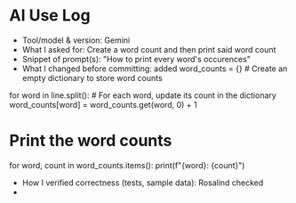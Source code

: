 # AI Use Log
- Tool/model & version: Gemini
- What I asked for: Create a word count and then print said word count
- Snippet of prompt(s): "How to print every word's occurences"
- What I changed before committing: added
  word_counts = {} # Create an empty dictionary to store word counts

for word in line.split():
    # For each word, update its count in the dictionary
    word_counts[word] = word_counts.get(word, 0) + 1

# Print the word counts
for word, count in word_counts.items():
    print(f"{word}: {count}")
- How I verified correctness (tests, sample data): Rosalind checked
- 
